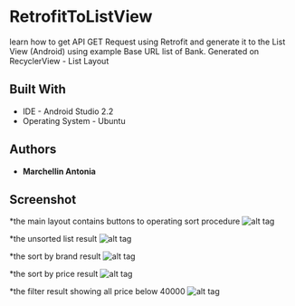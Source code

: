 # RetrofitToListView
learn how to get API GET Request using Retrofit and generate it to the List View (Android)
using example Base URL list of Bank. Generated on RecyclerView - List Layout

## Built With

* IDE - Android Studio 2.2
* Operating System - Ubuntu

## Authors

* **Marchellin Antonia**

## Screenshot
*the main layout contains buttons to operating sort procedure
![alt tag](https://cloud.githubusercontent.com/assets/12492522/19434658/fedd0516-9490-11e6-9a97-7b34088a8c92.png)

*the unsorted list result
![alt tag](https://cloud.githubusercontent.com/assets/12492522/19434698/32e9ce3e-9491-11e6-9d42-58099ee58197.png)

*the sort by brand result
![alt tag](https://cloud.githubusercontent.com/assets/12492522/19434706/4153db72-9491-11e6-9d2c-ec7107b7adf4.png)

*the sort by price result 
![alt tag](https://cloud.githubusercontent.com/assets/12492522/19434716/5aa3c632-9491-11e6-855f-9225009474df.png)

*the filter result showing all price below 40000
![alt tag](https://cloud.githubusercontent.com/assets/12492522/19434727/67c8bdfe-9491-11e6-8c54-0beecb351c98.png)



